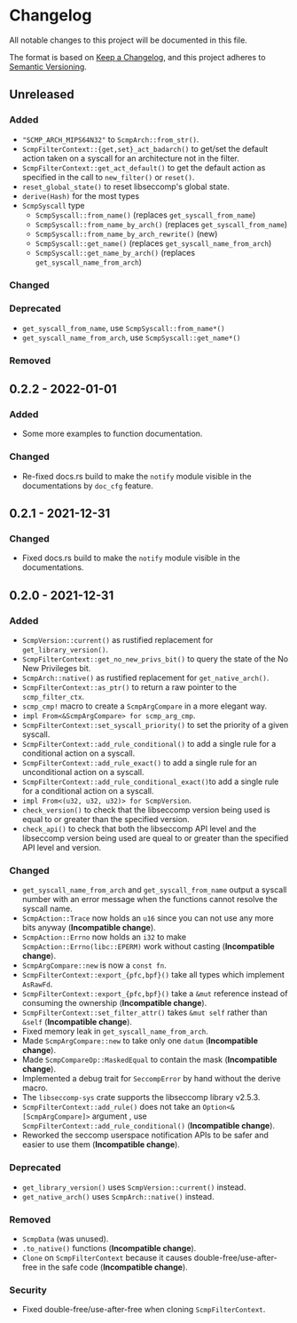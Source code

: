 # Changelog

All notable changes to this project will be documented in this file.

The format is based on [Keep a Changelog](https://keepachangelog.com/en/1.0.0/),
and this project adheres to [Semantic Versioning](https://semver.org/spec/v2.0.0.html).

## Unreleased
### Added
- `"SCMP_ARCH_MIPS64N32"` to `ScmpArch::from_str()`.
- `ScmpFilterContext::{get,set}_act_badarch()` to get/set the default action taken on a syscall for
an architecture not in the filter.
- `ScmpFilterContext::get_act_default()` to get the default action as specified in the call to
`new_filter()` or `reset()`.
- `reset_global_state()` to reset libseccomp's global state.
- `derive(Hash)` for the most types
- `ScmpSyscall` type
  - `ScmpSyscall::from_name()` (replaces `get_syscall_from_name`)
  - `ScmpSyscall::from_name_by_arch()` (replaces `get_syscall_from_name`)
  - `ScmpSyscall::from_name_by_arch_rewrite()` (new)
  - `ScmpSyscall::get_name()` (replaces `get_syscall_name_from_arch`)
  - `ScmpSyscall::get_name_by_arch()` (replaces `get_syscall_name_from_arch`)

### Changed

### Deprecated
- `get_syscall_from_name`, use `ScmpSyscall::from_name*()`
- `get_syscall_name_from_arch`, use `ScmpSyscall::get_name*()`

### Removed

## 0.2.2 - 2022-01-01
### Added
- Some more examples to function documentation.

### Changed
- Re-fixed docs.rs build to make the `notify` module visible in the documentations by `doc_cfg`
feature.

## 0.2.1 - 2021-12-31
### Changed
- Fixed docs.rs build to make the `notify` module visible in the documentations.

## 0.2.0 - 2021-12-31
### Added
- `ScmpVersion::current()` as rustified replacement for `get_library_version()`.
- `ScmpFilterContext::get_no_new_privs_bit()` to query the state of the No New Privileges bit.
- `ScmpArch::native()` as rustified replacement for `get_native_arch()`.
- `ScmpFilterContext::as_ptr()` to return a raw pointer to the `scmp_filter_ctx`.
- `scmp_cmp!` macro to create a `ScmpArgCompare` in a more elegant way.
- `impl From<&ScmpArgCompare> for scmp_arg_cmp`.
- `ScmpFilterContext::set_syscall_priority()` to set the priority of a given syscall.
- `ScmpFilterContext::add_rule_conditional()` to add a single rule for a conditional
action on a syscall.
- `ScmpFilterContext::add_rule_exact()` to add a single rule for an unconditional
action on a syscall.
- `ScmpFilterContext::add_rule_conditional_exact()`to add a single rule for a conditional
action on a syscall.
- `impl From<(u32, u32, u32)> for ScmpVersion`.
- `check_version()` to check that the libseccomp version being used is equal to
or greater than the specified version.
- `check_api()` to check that both the libseccomp API level and the libseccomp
version being used are queal to or greater than the specified API level and version.

### Changed
- `get_syscall_name_from_arch` and `get_syscall_from_name` output a syscall number with
an error message when the functions cannot resolve the syscall name.
- `ScmpAction::Trace` now holds an `u16` since you can not use any more bits anyway
(**Incompatible change**).
- `ScmpAction::Errno` now holds an `i32` to make `ScmpAction::Errno(libc::EPERM)`
  work without casting (**Incompatible change**).
- `ScmpArgCompare::new` is now a `const fn`.
- `ScmpFilterContext::export_{pfc,bpf}()` take all types which implement `AsRawFd`.
- `ScmpFilterContext::export_{pfc,bpf}()` take a `&mut` reference instead of consuming the ownership
(**Incompatible change**).
- `ScmpFilterContext::set_filter_attr()` takes `&mut self` rather than `&self` (**Incompatible change**).
- Fixed memory leak in `get_syscall_name_from_arch`.
- Made `ScmpArgCompare::new` to take only one `datum` (**Incompatible change**).
- Made `ScmpCompareOp::MaskedEqual` to contain the mask (**Incompatible change**).
- Implemented a debug trait for `SeccompError` by hand without the derive macro.
- The `libseccomp-sys` crate supports the libseccomp library v2.5.3.
- `ScmpFilterContext::add_rule()` does not take an `Option<&[ScmpArgCompare]>` argument
, use `ScmpFilterContext::add_rule_conditional()` (**Incompatible change**).
- Reworked the seccomp userspace notification APIs to be safer and easier to use them
(**Incompatible change**).

### Deprecated
- `get_library_version()` uses `ScmpVersion::current()` instead.
- `get_native_arch()` uses `ScmpArch::native()` instead.

### Removed
- `ScmpData` (was unused).
- `.to_native()` functions (**Incompatible change**).
- `Clone` on `ScmpFilterContext` because it causes double-free/use-after-free
in the safe code (**Incompatible change**).

### Security
- Fixed double-free/use-after-free when cloning `ScmpFilterContext`.
